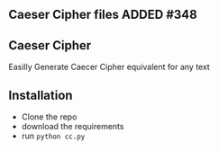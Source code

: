 ## Caeser Cipher files ADDED #348

## Caeser Cipher
Easilly Generate Caecer Cipher equivalent for any text


## Installation
- Clone the repo
- download the requirements
- run `python cc.py`
